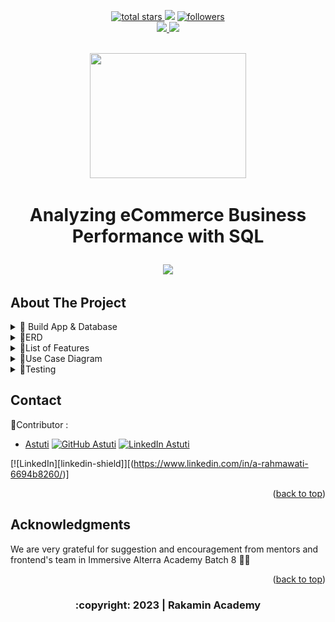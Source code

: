 
<div id="top"></div>

<p align='center'>
    <a href='https://github.com/mrhrifat?tab=repositories&sort=stargazers'>
        <img alt='total stars' title='Total stars on GitHub' src='https://custom-icon-badges.herokuapp.com/badge/dynamic/json?logo=star&color=55960c&labelColor=488207&label=Stars&style=for-the-badge&query=%24.stars&url=https://api.github-star-counter.workers.dev/user/mrhrifat'/>
    </a>
    <img src='https://vbr.wocr.tk/badge?page_id=mrhrifat&style=for-the-badge&logo=Github&color=16a085'>
    <a href='https://github.com/mrhrifat?tab=followers'>
        <img alt='followers' title='Follow Me on GitHub' src='https://custom-icon-badges.herokuapp.com/github/followers/mrhrifat?color=236ad3&labelColor=1155ba&style=for-the-badge&logo=person-add&label=Follow&logoColor=white'/>
        <br>
    </a>
    <a href='https://www.linkedin.com/in/a-rahmawati-6694b8260' target='_blank'>
        <img src='https://img.shields.io/badge/linkedin%20-%230077B5.svg?&style=for-the-badge&logo=linkedin&logoColor=white'/>
    </a>
    <a href='mailto:mrhrifat383759@gmail.com' target='_blank'>
        <img src='https://img.shields.io/badge/Gmail-D14836?style=for-the-badge&logo=gmail&logoColor=white'/>
    </a>
</p>


<!-- PROJECT LOGO -->
<br />
<div align="center">
  <img src="https://media.giphy.com/media/j58UsgSpavSfr0dlFB/giphy.gif" width="250" height="200"/>
 </div>

<h1 align="center">
<p align="center">  Analyzing eCommerce Business Performance with SQL
 </h1>
<p align="center"> <img src='https://readme-typing-svg.herokuapp.com?font=Fira+Code&weight=500&pause=1000&color=F71515&background=CABF4000&width=435&lines=A+Mini+Project+in+Rakamin+Academy'/>


<!-- ABOUT THE PROJECT -->
## About The Project
<div>
      <details>
<summary>🧰 Build App & Database</summary>





  
  
</details>
            
</details>

<details>
<summary>🎨ERD</summary>
 <div align="center">
 <img src="https://github.com/Data-Portofolio/Analyzing-eCommerce-Business-Performance-with-SQL/blob/main/figure/ERD.png" />
 <div>
</details>

</details>
  <details>
<summary>🏡List of Features</summary>
  
 <div align="center">
  
|  User | Action |
| --- | --- |
| Customer| Manage customer's profile include upload or update profile picture|
|         | Reset password if forgot |
 | | Find the Kosts in a city, district, or house by Map Visualization|
  | | Obtain list of the Kosts based on the lowest's or highest price|
 | | Comprehensive information about available room include the amenities, rules, and location on the Map|
  | | Chat with consultant about dealing room price or just asking some questions|
  | | Available various choices of payment methods |
   | | Discover list of customer's booking history|
  | | Review and rate about customer's experience after renting |
   | | Reminder invoice of payment via email  |
  |Admin |Manage the management's profile include upload or update profile picture|
 | | Manage the Kost's data and transaction's data|
 | | Interaction with customer about dealing price or just reply message|
   |Supervisor | Manage The Kost's Data and upload some photos to figure the Kost|
 | | Interaction with customer about dealing price or just reply message|
   | | Read history of transaction based on the Kost|
   | | Generate payment report each month|
  |Consultant | Obtain list of the registered Kost |
  | | Interaction with customer about dealing price or just reply message|
  | | Find list of nearby facilities include the distance from the Kost|
  | | Generate a offering letter to customer and can be exported|
 | | Access history of sales activities|
 
  
</details>
<details>
 <summary>🏃Use Case Diagram</summary>
    <div align="center">
 <img src="https://github.com/Alta-Immersive-Capstone-Project/BackEnd/blob/main/images/usecase2%20(1).png" />
 <div>
</details>
<details>
<summary>💎Testing</summary>
  
 <div align="center">
 <img src="https://github.com/Alta-Immersive-Capstone-Project/BackEnd/blob/main/images/photo1654481120.jpeg" />
 <div>
</details>


<!-- CONTACT -->
## Contact

<!-- :heart: -->
<!-- CONTRIBUTOR -->
:star2:Contributor :

* [Astuti](https://github.com/astutir)
[![GitHub Astuti](https://img.shields.io/github/followers/astutir?label=follow&style=social)](https://github.com/Data-Portofolio/Analyzing-eCommerce-Business-Performance-with-SQL/tree/main)
[![LinkedIn Astuti](https://img.shields.io/linkedin/followers/astutir?label=follow&style=social)](https://www.linkedin.com/in/a-rahmawati-6694b8260)

[![LinkedIn][linkedin-shield]][(https://www.linkedin.com/in/a-rahmawati-6694b8260/)]
<p align="right">(<a href="#top">back to top</a>)</p>

<!-- ACKNOWLEDGMENTS -->
## Acknowledgments

We are very grateful for suggestion and encouragement from mentors and frontend's team in Immersive Alterra Academy Batch 8 :pray::pray:



<p align="right">(<a href="#top">back to top</a>)</p>
<h3>
<p align="center">:copyright: 2023 | Rakamin Academy </p>
</h3>
<!-- end -->
